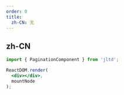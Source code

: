 ```yaml
---
order: 0
title:
  zh-CN: 无
---
```


## zh-CN




````jsx
import { PaginationComponent } from 'jltd';

ReactDOM.render(
  <div></div>,
  mountNode
);
````
